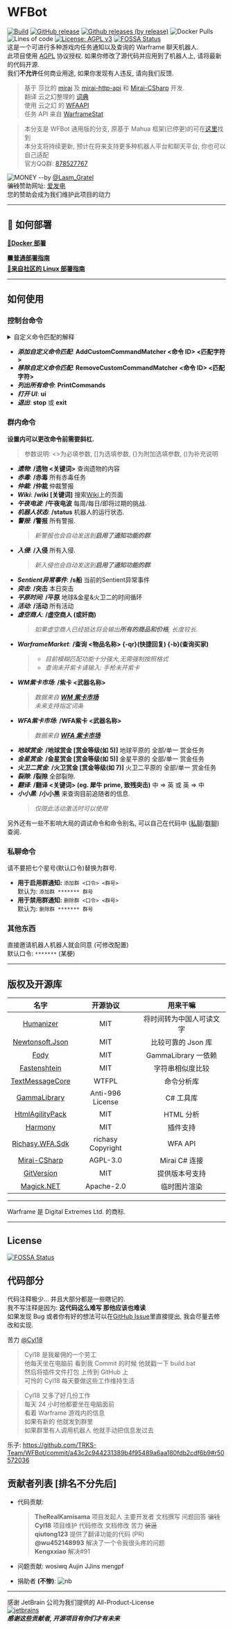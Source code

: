 # WFBot
[![Build](https://github.com/TRKS-Team/WFBot/actions/workflows/check.yml/badge.svg?branch=universal)](https://github.com/TRKS-Team/WFBot/actions/workflows/check.yml)
[![GitHub release](https://img.shields.io/github/release/TRKS-Team/WFBot.svg)](https://GitHub.com/TRKS-Team/WFBot/releases/)
[![Github releases (by release)](https://img.shields.io/github/downloads/TRKS-Team/WFBot/latest/total.svg)](https://GitHub.com/TRKS-Team/WFBot/releases/)
![Docker Pulls](https://img.shields.io/docker/pulls/trksteam/wfbot)
![Lines of code](https://img.shields.io/tokei/lines/github/TRKS-Team/WFBot)
[![License: AGPL v3](https://img.shields.io/badge/License-AGPL%20v3-blue.svg)](https://www.gnu.org/licenses/agpl-3.0)
[![FOSSA Status](https://app.fossa.com/api/projects/git%2Bgithub.com%2FTRKS-Team%2FWFBot.svg?type=shield)](https://app.fossa.com/projects/git%2Bgithub.com%2FTRKS-Team%2FWFBot?ref=badge_shield)  
这是一个可进行多种游戏内任务通知以及查询的 Warframe 聊天机器人.  
此项目使用 [AGPL](https://github.com/TRKS-Team/WFBot/blob/universal/LICENSE) 协议授权. 如果你修改了源代码并应用到了机器人上, 请将最新的代码开源.  
我们**不允许**任何商业用途, 如果你发现有人违反, 请向我们反馈.

> 基于 莎比的 [mirai](https://github.com/mamoe/mirai) 及 [mirai-http-api](https://github.com/project-mirai/mirai-api-http) 和 [Mirai-CSharp](https://github.com/Executor-Cheng/Mirai-CSharp) 开发.  
> 翻译 云之幻整理的 [词典](https://github.com/Richasy/WFA_Lexicon)  
> 使用 云之幻 的 [WFAAPI](https://www.richasy.cn/wfa-api-overview/)  
> 任务 API 来自 [WarframeStat](https://docs.warframestat.us/)

> 本分支是 WFBot 通用版的分支, 原基于 Mahua 框架(已停更)的可在[这里](https://github.com/TRKS-Team/WFBot/tree/old-sbmahua)找到  
> 本分支将持续更新, 预计在将来支持更多种机器人平台和聊天平台, 你也可以自己适配  
> 官方QQ群: [878527767](https://shang.qq.com/wpa/qunwpa?idkey=1a6da96f714791f3289ee2cafb98847efefd5c5d28e913b6bdf71b8d07e35c53)

![MONEY](docs/images/MONEY.png) 
--by [@Lasm_Gratel](https://github.com/LasmGratel)  
~~骗钱~~赞助网址: [爱发电](https://afdian.net/@TheRealKamisama)  
您的赞助会成为我们维护此项目的动力

---

## 🚧 如何部署

[**🐳Docker 部署**](docs/docker.md)  

[**🟦普通部署指南**](docs/install.md)  
[**🐧来自社区的 Linux 部署指南**](https://github.com/Wapriaily/WFBot/blob/wapriaily/docs/Liunx-install.md)

---

## 如何使用

### 控制台命令

<details>
    <summary>自定义命令匹配的解释</summary>
比如 wiki 查询只能用 '/wiki', 我想让它支持'/维基', 使用 `PrintCommands` 找到 wiki 的命令 ID 为 `Wiki`(区分大小写), 再使用 `AddCustomCommandMatcher Wiki 维基`, 就可以使用 '/维基' 了.  
</details>

- **_添加自定义命令匹配_**: **AddCustomCommandMatcher <命令 ID> <匹配字符>**
- **_移除自定义命令匹配_**: **RemoveCustomCommandMatcher <命令 ID> <匹配字符>**
- **_列出所有命令_**: **PrintCommands**
- **_打开 UI_**: **ui**
- **_退出_**: **stop** 或 **exit**

### 群内命令

**设置内可以更改命令前需要斜杠.**

> 参数说明: <>为必填参数, []为选填参数, {}为附加选填参数, ()为补充说明

- **_遗物_**: **/遗物 <关键词>** 查询遗物的内容
- **_赤毒_**: **/赤毒** 所有赤毒任务
- **_仲裁_**: **/仲裁** 仲裁警报
- **_Wiki_**: **/wiki [关键词]** 搜索[Wiki](https://warframe.huijiwiki.com/wiki/%E9%A6%96%E9%A1%B5)上的页面
- **_午夜电波_**: **/午夜电波** 每周/每日/即将过期的挑战.
- **_机器人状态_**: **/status** 机器人的运行状态.
- **_警报_**: **/警报** 所有警报.
  > _新警报也会自动发送到**启用了通知功能的群**._
- **_入侵_**: **/入侵** 所有入侵.
  > _新入侵也会自动发送到**启用了通知功能的群**._
- **_Sentient异常事件_**: **/s船** 当前的Sentient异常事件
- **_突击_**: **/突击** 本日突击
- **_平原时间_**: **/平原** 地球&金星&火卫二的时间循环
- **_活动_**: **/活动** 所有活动
- **_虚空商人_**: **/虚空商人 (或奸商)**
  > _如果虚空商人已经抵达将会输出**所有的商品和价格**, 长度较长._
- **_WarframeMarket_**: **/查询 <物品名称> {-qr}(快捷回复) {-b}(查询买家)**
  > - _目前模糊匹配功能十分强大,无需强制按照格式_
  > - _查询未开紫卡请输入: 手枪未开紫卡_
- **_WM紫卡市场_**: **/紫卡 <武器名称>**  
  > _数据来自 [**WM 紫卡市场**](https://warframe.market/auctions)_  
  > _未来支持指定词条_  
- **_WFA紫卡市场_**: **/WFA紫卡 <武器名称>**
  > _数据来自 [**WFA 紫卡市场**](https://riven.richasy.cn/#/)_
- **_地球赏金_**: **/地球赏金 [赏金等级(如 5)]** 地球平原的 全部/单一 赏金任务  
- **_金星赏金_**: **/金星赏金 [赏金等级(如 5)]** 金星平原的 全部/单一 赏金任务  
- **_火卫二赏金_**: **/火卫赏金 [赏金等级(如 7)]** 火卫二平原的 全部/单一 赏金任务  
- **_裂隙_**: **/裂隙** 全部裂隙.
- **_翻译_**: **/翻译 <关键词> (eg. 犀牛 prime, 致残突击)** 中 => 英 或 英 => 中
- **_小小黑_**: **/小小黑** 来查询目前追随者的信息.
  > _仅限此活动激活时可以使用_

另外还有一些不影响大局的调试命令和命令别名, 可以自己在代码中 ([私聊](https://github.com/TRKS-Team/WFBot/blob/universal/WFBot/Features/Events/PrivateMessageReceivedEvent.cs)/[群聊](https://github.com/TRKS-Team/WFBot/blob/universal/WFBot/Features/Events/MessageReceivedEvent.cs)) 查阅.

### **私聊**命令

请不要把七个星号(默认口令)替换为群号.

- **用于启用群通知:** `添加群 <口令> <群号>`  
  默认为: `添加群 ******* 群号`
- **用于禁用群通知:** `删除群 <口令> <群号>`  
  默认为: `删除群 ******* 群号`

### 其他东西

直接邀请机器人机器人就会同意 (可修改配置)  
默认口令: `*******` (某梗)

---

## 版权及开源库

|                            名字                             |     开源协议      |         用来干嘛         |
| :---------------------------------------------------------: | :---------------: | :----------------------: |
|     [Humanizer](https://github.com/Humanizr/Humanizer)      |        MIT        | 将时间转为中国人可读文字 |
|     [Newtonsoft.Json](https://www.newtonsoft.com/json)      |        MIT        |    比较可靠的 Json 库    |
|            [Fody](https://github.com/Fody/Fody)             |        MIT        |   GammaLibrary 一依赖    |
| [Fastenshtein](https://github.com/DanHarltey/Fastenshtein)  |        MIT        |     字符串相似度比较     |
| [TextMessageCore](https://github.com/Cyl18/TextCommandCore) |       WTFPL       |        命令分析库        |
|    [GammaLibrary](https://github.com/Cyl18/GammaLibrary)    | Anti-996 License  |        C# 工具库         |
|      [HtmlAgilityPack](https://html-agility-pack.net/)      |        MIT        |        HTML 分析         |
|       [Harmony](https://github.com/pardeike/Harmony)        |        MIT        |         插件支持         |
|    [Richasy.WFA.Sdk](https://github.com/Richasy/WFA-SDK)    | richasy Copyright |         WFA API          |
| [Mirai-CSharp](https://github.com/Executor-Cheng/Mirai-CSharp) | AGPL-3.0 | Mirai C# 连接 |
| [GitVersion](https://github.com/GitTools/GitVersion) | MIT | 提供版本号支持 |
| [Magick.NET](https://github.com/dlemstra/Magick.NET) | Apache-2.0 | 临时图片渲染 |
---

Warframe 是 Digital Extremes Ltd. 的商标.

---

## License
[![FOSSA Status](https://app.fossa.com/api/projects/git%2Bgithub.com%2FTRKS-Team%2FWFBot.svg?type=large)](https://app.fossa.com/projects/git%2Bgithub.com%2FTRKS-Team%2FWFBot?ref=badge_large)

## 代码部分

代码注释极少... 并且大部分都是一些瞎记的.  
我不写注释是因为: **这代码这么难写 那他应该也难读**  
如果发现 Bug 或者你有好的想法可以在[GitHub Issue](https://github.com/TRKS-Team/WFBot/issues)里直接提出, 我会尽量去修改和实现.  

苦力 [@Cyl18](https://github.com/Cyl18)

> Cyl18 是我雇佣的一个劳工  
> 他每天坐在电脑前 看到我 Commit 的时候 他就戳一下 build.bat  
> 然后将插件文件打包 上传到 GitHub 上  
> 可怜的 Cyl18 每天要做这些工作维持生活

> Cyl18 又多了好几份工作  
> 每天 24 小时他都要坐在电脑面前  
> 看着 Warframe 游戏内的信息  
> 如果有新的 他就发到群里  
> 如果群里有人调用机器人 他就手动把信息发过去

乐子: <https://github.com/TRKS-Team/WFBot/commit/a43c2c944231389b4f95489a6aa180fdb2cdf6b9#r50572036>
## 贡献者列表 [排名不分先后]

- 代码贡献:
  > **TheRealKamisama** 项目发起人 主要开发者 文档撰写 问题回答 ~~骗钱~~  
  > **Cyl18** 项目维护 代码修改 文档修改 苦力 ~~装逼~~  
  > **qiutong123** 提供了翻译功能的代码 (PR)  
  > **@wu452148993** 解决了一个令我很头疼的问题  
  > **Kengxxiao** 解决#91

- 问题贡献: wosiwq Aujin JJins mengpf
- 捐助者 **(不惨)**:
![nb](https://wfbot.cyan.cafe/api/Sponsors?)

---

感谢 JetBrain 公司为我们提供的 All-Product-License  
[![jetbrains](docs/images/jetbrains-variant-3-201x231.png)](https://www.jetbrains.com/?from=WFBot)  
**_感谢这些贡献者, 开源项目有你们才有未来_**

